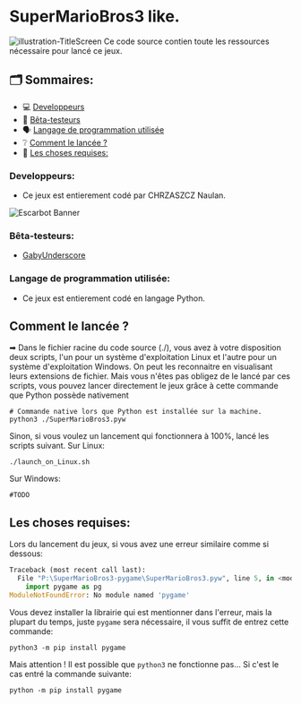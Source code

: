 # **SuperMarioBros3 like.**
![illustration-TitleScreen](https://eapi.pcloud.com/getpubthumb?code=XZzBbJZwEoDuWD0fJJRWCIYAEUjpBhiDCek&linkpassword=undefined&size=1280x345&crop=0&type=auto)
Ce code source contien toute les ressources nécessaire pour lancé ce jeux.
## **🗂 Sommaires:**
- 💻 [Developpeurs](#developpeurs)
- 👷‍ [Bêta-testeurs](#bêta-testeurs)
- 🗣 [Langage de programmation utilisée](#langage-de-programmation-utilisée)
- ❔ [Comment le lancée ?](#comment-le-lancée-)
- 📑 [Les choses requises:](#les-choses-requises)

### Developpeurs:
- Ce jeux est entierement codé par CHRZASZCZ Naulan.

![Escarbot Banner](https://eapi.pcloud.com/getpubthumb?code=XZmubJZO3RLKrQ4bwSiOupYtRg78SzGx3N7&linkpassword=undefined&size=1600x315&crop=0&type=auto)

### Bêta-testeurs:
- [GabyUnderscore](https://www.twitch.tv/gabyunderscore)

### Langage de programmation utilisée:
- Ce jeux est entierement codé en langage Python.

## **Comment le lancée ?**
➡ Dans le fichier racine du code source (./), vous avez à votre disposition deux scripts, l'un pour un système d'exploitation 
Linux et l'autre pour un système d'exploitation Windows.
On peut les reconnaitre en visualisant leurs extensions de fichier. Mais vous n'êtes pas obligez de le lancé par ces 
scripts, vous pouvez lancer directement le jeux grâce à cette commande que Python possède nativement
```commandline
# Commande native lors que Python est installée sur la machine. 
python3 ./SuperMarioBros3.pyw
```
Sinon, si vous voulez un lancement qui fonctionnera à 100%, lancé les scripts suivant.
Sur Linux:
```commandline
./launch_on_Linux.sh
```
Sur Windows:
```commandline
#TODO
```
## **Les choses requises:**
Lors du lancement du jeux, si vous avez une erreur similaire comme si dessous:
```python
Traceback (most recent call last):
  File "P:\SuperMarioBros3-pygame\SuperMarioBros3.pyw", line 5, in <module>
    import pygame as pg
ModuleNotFoundError: No module named 'pygame'
```
Vous devez installer la librairie qui est mentionner dans l'erreur, mais la plupart du temps, juste `pygame` sera 
nécessaire, il vous suffit de entrez cette commande:
```commandline
python3 -m pip install pygame
```
Mais attention ! Il est possible que `python3` ne fonctionne pas... Si c'est le cas entré la commande suivante:
```commandline
python -m pip install pygame
```